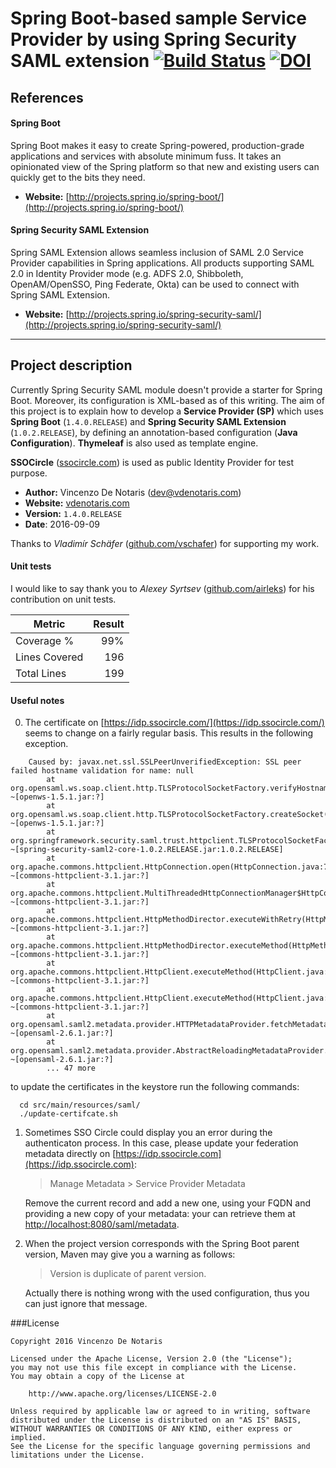 Spring Boot-based sample Service Provider by using Spring Security SAML extension [![Build Status](https://travis-ci.org/vdenotaris/spring-boot-security-saml-sample.svg?branch=master)](https://travis-ci.org/vdenotaris/spring-boot-security-saml-sample) [![DOI](https://zenodo.org/badge/22013861.svg)](https://zenodo.org/badge/latestdoi/22013861)
====================

## References

#### Spring Boot

Spring Boot makes it easy to create Spring-powered, production-grade applications and services with absolute minimum fuss. It takes an opinionated view of the Spring platform so that new and existing users can quickly get to the bits they need.

- **Website:** [http://projects.spring.io/spring-boot/](http://projects.spring.io/spring-boot/)

#### Spring Security SAML Extension

Spring SAML Extension allows seamless inclusion of SAML 2.0 Service Provider capabilities in Spring applications. All products supporting SAML 2.0 in Identity Provider mode (e.g. ADFS 2.0, Shibboleth, OpenAM/OpenSSO, Ping Federate, Okta) can be used to connect with Spring SAML Extension.

- **Website:** [http://projects.spring.io/spring-security-saml/](http://projects.spring.io/spring-security-saml/)

---------

## Project description

Currently Spring Security SAML module doesn't provide a starter for Spring Boot. Moreover, its configuration is XML-based as of this writing. The aim of this project is to explain how to develop a **Service Provider (SP)** which uses **Spring Boot** (`1.4.0.RELEASE`) and **Spring Security SAML Extension** (`1.0.2.RELEASE`), by defining an annotation-based configuration (**Java Configuration**). **Thymeleaf** is also used as template engine.

**SSOCircle** ([ssocircle.com](http://www.ssocircle.com/en/portfolio/publicidp/)) is used as public Identity Provider for test purpose.

- **Author:** Vincenzo De Notaris ([dev@vdenotaris.com](mailto:dev@vdenotaris.com))
- **Website:** [vdenotaris.com](http://www.vdenotaris.com)
- **Version:**  ` 1.4.0.RELEASE `
- **Date**: 2016-09-09

Thanks to *Vladimír Schäfer* ([github.com/vschafer](https://github.com/vschafer)) for supporting my work.

#### Unit tests

I would like to say thank you to *Alexey Syrtsev* ([github.com/airleks](https://github.com/airleks)) for his contribution on unit tests.

| Metric | Result |
| ------------- | -----:|
| Coverage % | 99% |
| Lines Covered | 196 |
| Total Lines | 199 |

#### Useful notes

0. The certificate on [https://idp.ssocircle.com/](https://idp.ssocircle.com/) seems to change on a fairly regular basis. This results in the following exception. 

```
    Caused by: javax.net.ssl.SSLPeerUnverifiedException: SSL peer failed hostname validation for name: null
        at org.opensaml.ws.soap.client.http.TLSProtocolSocketFactory.verifyHostname(TLSProtocolSocketFactory.java:233) ~[openws-1.5.1.jar:?]
        at org.opensaml.ws.soap.client.http.TLSProtocolSocketFactory.createSocket(TLSProtocolSocketFactory.java:186) ~[openws-1.5.1.jar:?]
        at org.springframework.security.saml.trust.httpclient.TLSProtocolSocketFactory.createSocket(TLSProtocolSocketFactory.java:97) ~[spring-security-saml2-core-1.0.2.RELEASE.jar:1.0.2.RELEASE]
        at org.apache.commons.httpclient.HttpConnection.open(HttpConnection.java:707) ~[commons-httpclient-3.1.jar:?]
        at org.apache.commons.httpclient.MultiThreadedHttpConnectionManager$HttpConnectionAdapter.open(MultiThreadedHttpConnectionManager.java:1361) ~[commons-httpclient-3.1.jar:?]
        at org.apache.commons.httpclient.HttpMethodDirector.executeWithRetry(HttpMethodDirector.java:387) ~[commons-httpclient-3.1.jar:?]
        at org.apache.commons.httpclient.HttpMethodDirector.executeMethod(HttpMethodDirector.java:171) ~[commons-httpclient-3.1.jar:?]
        at org.apache.commons.httpclient.HttpClient.executeMethod(HttpClient.java:397) ~[commons-httpclient-3.1.jar:?]
        at org.apache.commons.httpclient.HttpClient.executeMethod(HttpClient.java:323) ~[commons-httpclient-3.1.jar:?]
        at org.opensaml.saml2.metadata.provider.HTTPMetadataProvider.fetchMetadata(HTTPMetadataProvider.java:250) ~[opensaml-2.6.1.jar:?]
        at org.opensaml.saml2.metadata.provider.AbstractReloadingMetadataProvider.refresh(AbstractReloadingMetadataProvider.java:255) ~[opensaml-2.6.1.jar:?]
        ... 47 more
```

to update the certificates in the keystore run the following commands: 

```
  cd src/main/resources/saml/  
  ./update-certifcate.sh 
```

1. Sometimes SSO Circle could display you an error during the authenticaton process. In this case, please update your federation metadata directly on [https://idp.ssocircle.com](https://idp.ssocircle.com):

	> Manage Metadata > Service Provider Metadata
	
	Remove the current record and add a new one, using your FQDN and providing a new copy of your metadata: your can retrieve them at [http://localhost:8080/saml/metadata](http://localhost:8080/saml/metadata).

2. When the project version corresponds with the Spring Boot parent version, Maven may give you a warning as follows:

	> Version is duplicate of parent version.

	Actually there is nothing wrong with the used configuration, thus you can just ignore that message.

###License

    Copyright 2016 Vincenzo De Notaris

	Licensed under the Apache License, Version 2.0 (the "License");
	you may not use this file except in compliance with the License.
	You may obtain a copy of the License at

	    http://www.apache.org/licenses/LICENSE-2.0

	Unless required by applicable law or agreed to in writing, software
	distributed under the License is distributed on an "AS IS" BASIS,
	WITHOUT WARRANTIES OR CONDITIONS OF ANY KIND, either express or implied.
	See the License for the specific language governing permissions and
	limitations under the License.



